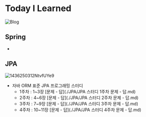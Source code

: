 # Today I Learned

![Blog](https://img.shields.io/badge/Blog-dar0m.tistory.com-blue)



## Spring

- 



## JPA

![1436250312NtvfUYe9](https://user-images.githubusercontent.com/44438366/90336599-e3445f80-e017-11ea-9889-619f55ec7b39.jpg)

- 자바 ORM 표준 JPA 프로그래밍 스터디
  - 1주차 : 1~3장 [문제 - 답](./JPA/JPA 스터디 1주차 문제 - 답.md)
  - 2주차 : 4~6장 [문제 - 답](./JPA/JPA 스터디 2주차 문제 - 답.md)
  - 3주차 : 7~9장 [문제 - 답](./JPA/JPA 스터디 3주차 문제 - 답.md)
  - 4주차 : 10~11장 [문제 - 답](./JPA/JPA 스터디 4주차 문제 - 답.md)